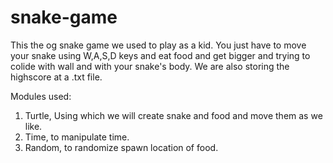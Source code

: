 # snake-game

This the og snake game we used to play as a kid.
You just have to move your snake using W,A,S,D keys and eat food and get bigger and trying to colide with wall and with your snake's body.
We are also storing the highscore at a .txt file.

Modules used:
1. Turtle, Using which we will create snake and food and move them as we like.
2. Time, to manipulate time.
3. Random, to randomize spawn location of food.

